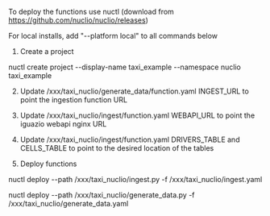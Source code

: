 To deploy the functions use nuctl (download from https://github.com/nuclio/nuclio/releases)

For local installs, add "--platform local" to all commands below

1. Create a project

nuctl create project --display-name taxi_example --namespace nuclio taxi_example

2. Update /xxx/taxi_nuclio/generate_data/function.yaml INGEST_URL to point the ingestion function URL

3. Update /xxx/taxi_nuclio/ingest/function.yaml WEBAPI_URL to point the iguazio webapi nginx URL

4. Update /xxx/taxi_nuclio/ingest/function.yaml DRIVERS_TABLE and CELLS_TABLE to point to the desired location of the tables

5. Deploy functions

nuctl deploy --path /xxx/taxi_nuclio/ingest.py -f /xxx/taxi_nuclio/ingest.yaml

nuctl deploy --path /xxx/taxi_nuclio/generate_data.py -f /xxx/taxi_nuclio/generate_data.yaml




